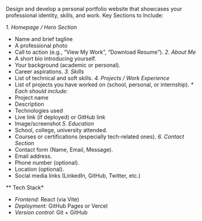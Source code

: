 Design and develop a personal portfolio website that showcases your professional identity, skills, and work.
Key Sections to Include: 

*1. Homepage / Hero Section* 
* Name and brief tagline 
* A professional photo 
* Call to action (e.g., “View My Work”, “Download Resume”).
*2. About Me* 
* A short bio introducing yourself.
* Your background (academic or personal).
* Career aspirations.
*3. Skills* 
* List of technical and soft skills.
*4. Projects / Work Experience* 
* List of projects you have worked on (school, personal, or internship).
_* Each should include:_
* Project name
* Description
* Technologies used
* Live link (if deployed) or GitHub link
* Image/screenshot
*5. Education* 
* School, college, university attended.
* Courses or certifications (especially tech-related ones).
*6. Contact Section* 
* Contact form (Name, Email, Message).
* Email address.
* Phone number (optional).
* Location (optional).
* Social media links (LinkedIn, GitHub, Twitter, etc.)

** Tech Stack*
* *Frontend:* React (via Vite)
* *Deployment:* GitHub Pages or Vercel
* *Version control:* Git + GitHub